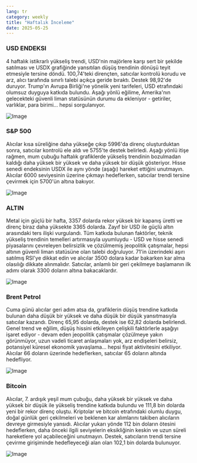 ```yaml
---
lang: tr
category: weekly
title: "Haftalık İnceleme"
date: 2025-05-25
---
```


### USD ENDEKSI

4 haftalık istikrarlı yükseliş trendi, USD'nin majörlere karşı sert bir şekilde satılması ve USDX grafiğinde yansıtılan düşüş trendinin dönüşü teyit etmesiyle tersine döndü. 100,74'teki dirençten, satıcılar kontrolü korudu ve arz, alıcı tarafında sınırlı talebi açıkça geride bıraktı. Destek 98,92'de duruyor. Trump'ın Avrupa Birliği'ne yönelik yeni tarifeleri, USD etrafındaki olumsuz duyguya katkıda bulundu. Aşağı yönlü eğilime, Amerika'nın gelecekteki güvenli liman statüsünün durumu da ekleniyor - getiriler, varlıklar, para birimi... hepsi sorgulanıyor.

![Image](https://markleighedu.github.io/img/May-2025/25-May-2025/usdindex.jpg)

### S&P 500

Alıcılar kısa süreliğine daha yükseğe çıkıp 5996'da direnç oluşturduktan sonra, satıcılar kontrolü ele aldı ve 5755'te destek belirledi. Aşağı yönlü itişe rağmen, mum çubuğu haftalık grafiklerde yükseliş trendinin bozulmadan kaldığı daha yüksek bir yüksek ve daha yüksek bir düşük gösteriyor. Hisse senedi endeksinin USDX ile aynı yönde (aşağı) hareket ettiğini unutmayın. Alıcılar 6000 seviyesinin üzerine çıkmayı hedeflerken, satıcılar trendi tersine çevirmek için 5700'ün altına bakıyor.

![Image](https://markleighedu.github.io/img/May-2025/25-May-2025/sp500.jpg)

### ALTIN

Metal için güçlü bir hafta, 3357 dolarda rekor yüksek bir kapanış üretti ve direnç biraz daha yüksekte 3365 dolarda. Zayıf bir USD ile güçlü altın arasındaki ters ilişki vurgulandı. Tüm katkıda bulunan faktörler, teknik yükseliş trendinin temelleri artırmasıyla uyumluydu - USD ve hisse senedi piyasalarını çevreleyen belirsizlik ve çözülmemiş jeopolitik çatışmalar, hepsi altının güvenli liman statüsüne olan talebi doğruluyor. 71'in üzerindeki aşırı satılmış RSI'ye dikkat edin ve alıcılar 3500 dolara kadar bakarken kar alma olasılığı dikkate alınmalıdır. Satıcılar, anlamlı bir geri çekilmeye başlamanın ilk adımı olarak 3300 doların altına bakacaklardır.

![Image](https://markleighedu.github.io/img/May-2025/25-May-2025/gold.jpg)

### Brent Petrol

Cuma günü alıcılar geri adım atsa da, grafiklerin düşüş trendine katkıda bulunan daha düşük bir yüksek ve daha düşük bir düşük yansıtmasıyla satıcılar kazandı. Direnç 65,95 dolarda, destek ise 62,82 dolarda belirlendi. Genel trend ve eğilim, düşüş hissini etkileyen çelişkili faktörlerle aşağıyı işaret ediyor - devam eden jeopolitik çatışmalar çözülmeye yakın görünmüyor, uzun vadeli ticaret anlaşmaları yok, arz endişeleri belirsiz, potansiyel küresel ekonomik yavaşlama... hepsi fiyat aktivitesini etkiliyor. Alıcılar 66 doların üzerinde hedeflerken, satıcılar 65 doların altında hedefliyor.

![Image](https://markleighedu.github.io/img/May-2025/25-May-2025/brentoil.jpg)

### Bitcoin

Alıcılar, 7. ardışık yeşil mum çubuğu, daha yüksek bir yüksek ve daha yüksek bir düşük ile yükseliş trendine katkıda bulundu ve 111,8 bin dolarda yeni bir rekor direnç oluştu. Kriptolar ve bitcoin etrafındaki olumlu duygu, doğal günlük geri çekilmeleri ve beklenen kar alımlarını takiben alıcıların devreye girmesiyle yansıdı. Alıcılar yukarı yönde 112 bin doların ötesini hedeflerken, daha önceki ilgili seviyelerin eksikliğinin keskin ve uzun süreli hareketlere yol açabileceğini unutmayın. Destek, satıcıların trendi tersine çevirme girişiminde hedefleyeceği alan olan 102,1 bin dolarda bulunuyor.

![Image](https://markleighedu.github.io/img/May-2025/25-May-2025/bitcoin.jpg)

